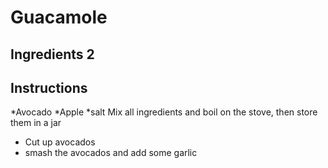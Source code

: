 # Guacamole
## Ingredients 2 
## Instructions 
*Avocado
*Apple
*salt
Mix all ingredients and boil on the stove, then store them in a jar
* Cut up avocados
* smash the avocados and add some garlic

